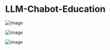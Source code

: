 ﻿# LLM-Chabot-Education


![image](https://github.com/user-attachments/assets/00d8af71-7eda-4343-9775-f70d39df563c)


![image](https://github.com/user-attachments/assets/6695d0be-686d-41e5-85ef-36bc353e22e5)

![image](https://github.com/user-attachments/assets/266cd64e-ab4f-4b57-9fb7-25504920f73c)


